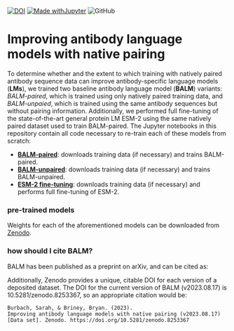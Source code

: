 [![DOI](https://zenodo.org/badge/DOI/10.5281/zenodo.8253367.svg)](https://doi.org/10.5281/zenodo.8253367)
[![Made withJupyter](https://img.shields.io/badge/Made%20with-Jupyter-orange?logo=Jupyter)](https://jupyter.org/try)
![GitHub](https://img.shields.io/github/license/briney/antiref)

# Improving antibody language models with native pairing

To determine whether and the extent to which training with natively paired antibody sequence data can improve antibody-specific language models (**LMs**), we trained two baseline antibody language model (**BALM**) variants: *BALM-paired*, which is trained using only natively paired training data, and *BALM-unpaied*, which is trained using the same antibody sequences but without pairing information. Additionally, we performed full fine-tuning of the state-of-the-art general protein LM ESM-2 using the same natively paired dataset used to train BALM-paired. The Jupyter notebooks in this repository contain all code necessary to re-train each of these models from scratch:

* [**BALM-paired**](BALM-paired.ipynb): downloads training data (if necessary) and trains BALM-paired.
* [**BALM-unpaired**](BALM-unpaired.ipynb): downloads training data (if necessary) and trains BALM-unpaired.
* [**ESM-2 fine-tuning**](ESM2_fine-tuning.ipynb): downloads training data (if necessary) and performs full fine-tuning of ESM-2.

### pre-trained models
Weights for each of the aforementioned models can be downloaded from [Zenodo](https://zenodo.org/record/8253367).

### how should I cite BALM?
BALM has been published as a preprint on arXiv, and can be cited as:


Additionally, Zenodo provides a unique, citable DOI for each version of a deposited dataset. The DOI for the current version of BALM (v2023.08.17) is 10.5281/zenodo.8253367, so an appropriate citation would be:

```
Burbach, Sarah, & Briney, Bryan. (2023). 
Improving antibody language models with native pairing (v2023.08.17) 
[Data set]. Zenodo. https://doi.org/10.5281/zenodo.8253367
```

